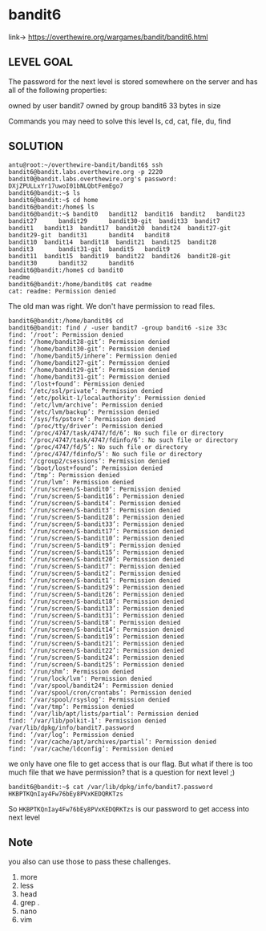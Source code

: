 # bandit6

link-> https://overthewire.org/wargames/bandit/bandit6.html

## LEVEL GOAL

The password for the next level is stored somewhere on the server and has all of the following properties:

owned by user bandit7
owned by group bandit6
33 bytes in size

Commands you may need to solve this level
ls, cd, cat, file, du, find

## SOLUTION

```
antu@root:~/overthewire-bandit/bandit6$ ssh bandit6@bandit.labs.overthewire.org -p 2220
bandit0@bandit.labs.overthewire.org's password: DXjZPULLxYr17uwoI01bNLQbtFemEgo7
bandit6@bandit:~$ ls
bandit6@bandit:~$ cd home
bandit6@bandit:/home$ ls
bandit6@bandit:~$ bandit0   bandit12  bandit16  bandit2   bandit23  bandit27      bandit29      bandit30-git  bandit33  bandit7
bandit1   bandit13  bandit17  bandit20  bandit24  bandit27-git  bandit29-git  bandit31      bandit4   bandit8
bandit10  bandit14  bandit18  bandit21  bandit25  bandit28      bandit3       bandit31-git  bandit5   bandit9
bandit11  bandit15  bandit19  bandit22  bandit26  bandit28-git  bandit30      bandit32      bandit6
bandit6@bandit:/home$ cd bandit0
readme
bandit6@bandit:/home/bandit0$ cat readme
cat: readme: Permission denied
```
The old man was right. We don't have permission to read files.
```
bandit6@bandit:/home/bandit0$ cd
bandit6@bandit: find / -user bandit7 -group bandit6 -size 33c
find: ‘/root’: Permission denied
find: ‘/home/bandit28-git’: Permission denied
find: ‘/home/bandit30-git’: Permission denied
find: ‘/home/bandit5/inhere’: Permission denied
find: ‘/home/bandit27-git’: Permission denied
find: ‘/home/bandit29-git’: Permission denied
find: ‘/home/bandit31-git’: Permission denied
find: ‘/lost+found’: Permission denied
find: ‘/etc/ssl/private’: Permission denied
find: ‘/etc/polkit-1/localauthority’: Permission denied
find: ‘/etc/lvm/archive’: Permission denied
find: ‘/etc/lvm/backup’: Permission denied
find: ‘/sys/fs/pstore’: Permission denied
find: ‘/proc/tty/driver’: Permission denied
find: ‘/proc/4747/task/4747/fd/6’: No such file or directory
find: ‘/proc/4747/task/4747/fdinfo/6’: No such file or directory
find: ‘/proc/4747/fd/5’: No such file or directory
find: ‘/proc/4747/fdinfo/5’: No such file or directory
find: ‘/cgroup2/csessions’: Permission denied
find: ‘/boot/lost+found’: Permission denied
find: ‘/tmp’: Permission denied
find: ‘/run/lvm’: Permission denied
find: ‘/run/screen/S-bandit0’: Permission denied
find: ‘/run/screen/S-bandit16’: Permission denied
find: ‘/run/screen/S-bandit4’: Permission denied
find: ‘/run/screen/S-bandit3’: Permission denied
find: ‘/run/screen/S-bandit28’: Permission denied
find: ‘/run/screen/S-bandit33’: Permission denied
find: ‘/run/screen/S-bandit17’: Permission denied
find: ‘/run/screen/S-bandit10’: Permission denied
find: ‘/run/screen/S-bandit9’: Permission denied
find: ‘/run/screen/S-bandit15’: Permission denied
find: ‘/run/screen/S-bandit20’: Permission denied
find: ‘/run/screen/S-bandit7’: Permission denied
find: ‘/run/screen/S-bandit2’: Permission denied
find: ‘/run/screen/S-bandit1’: Permission denied
find: ‘/run/screen/S-bandit29’: Permission denied
find: ‘/run/screen/S-bandit26’: Permission denied
find: ‘/run/screen/S-bandit18’: Permission denied
find: ‘/run/screen/S-bandit13’: Permission denied
find: ‘/run/screen/S-bandit31’: Permission denied
find: ‘/run/screen/S-bandit8’: Permission denied
find: ‘/run/screen/S-bandit14’: Permission denied
find: ‘/run/screen/S-bandit19’: Permission denied
find: ‘/run/screen/S-bandit21’: Permission denied
find: ‘/run/screen/S-bandit22’: Permission denied
find: ‘/run/screen/S-bandit24’: Permission denied
find: ‘/run/screen/S-bandit25’: Permission denied
find: ‘/run/shm’: Permission denied
find: ‘/run/lock/lvm’: Permission denied
find: ‘/var/spool/bandit24’: Permission denied
find: ‘/var/spool/cron/crontabs’: Permission denied
find: ‘/var/spool/rsyslog’: Permission denied
find: ‘/var/tmp’: Permission denied
find: ‘/var/lib/apt/lists/partial’: Permission denied
find: ‘/var/lib/polkit-1’: Permission denied
/var/lib/dpkg/info/bandit7.password
find: ‘/var/log’: Permission denied
find: ‘/var/cache/apt/archives/partial’: Permission denied
find: ‘/var/cache/ldconfig’: Permission denied
````
we only have one file to get access that is our flag. But what if there is too much file that we have permission?
that is a question for next level ;)
```
bandit6@bandit:~$ cat /var/lib/dpkg/info/bandit7.password
HKBPTKQnIay4Fw76bEy8PVxKEDQRKTzs
```

So `HKBPTKQnIay4Fw76bEy8PVxKEDQRKTzs` is our password to get access into next level

## Note
you also can use those to pass these challenges.

1) more
2) less 
3) head
4) grep .
5) nano
6) vim
